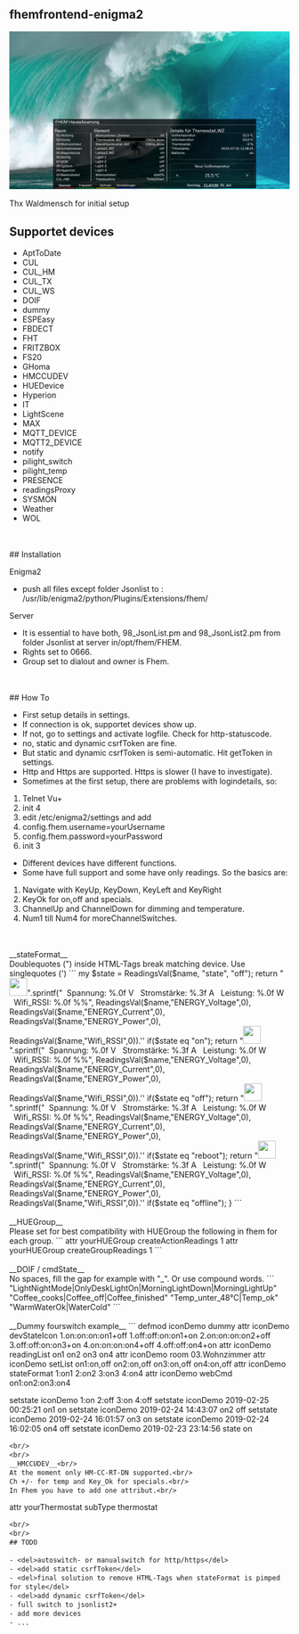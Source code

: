 ## fhemfrontend-enigma2

![](images/guiShot.jpg)

Thx Waldmensch for initial setup

## Supportet devices

- AptToDate
- CUL
- CUL_HM
- CUL_TX
- CUL_WS
- DOIF
- dummy
- ESPEasy
- FBDECT
- FHT
- FRITZBOX
- FS20
- GHoma
- HMCCUDEV
- HUEDevice
- Hyperion
- IT
- LightScene
- MAX
- MQTT_DEVICE
- MQTT2_DEVICE
- notify
- pilight_switch
- pilight_temp
- PRESENCE
- readingsProxy
- SYSMON
- Weather
- WOL
<br/>
<br/>
## Installation

Enigma2
- push all files except folder Jsonlist to : /usr/lib/enigma2/python/Plugins/Extensions/fhem/

Server
- It is essential to have both, 98_JsonList.pm and 98_JsonList2.pm from folder Jsonlist at server in/opt/fhem/FHEM.
- Rights set to 0666. 
- Group set to dialout and owner is Fhem.
<br/>
<br/>
## How To

- First setup details in settings.
- If connection is ok, supportet devices show up.
- If not, go to settings and activate logfile. Check for http-statuscode.
- no, static and dynamic csrfToken are fine. 
- But static and dynamic csrfToken is semi-automatic. Hit getToken in settings.
- Http and Https are supported. Https is slower (I have to investigate).
- Sometimes at the first setup, there are problems with logindetails, so:

1. Telnet Vu+
2. init 4
3. edit /etc/enigma2/settings and add 
4. config.fhem.username=yourUsername
5. config.fhem.password=yourPassword
6. init 3

- Different devices have different functions.
- Some have full support and some have only readings. So the basics are:

1. Navigate with KeyUp, KeyDown, KeyLeft and KeyRight
2. KeyOk for on,off and specials.
3. ChannelUp and ChannelDown for dimming and temperature.
4. Num1 till Num4 for moreChannelSwitches.
<br/>
<br/>
__stateFormat__<br/>
Doublequotes (") inside HTML-Tags break matching device. Use singlequotes (')
```
my $state = ReadingsVal($name, "state", "off");   
  return "<img src='/fhem/images/fhemSVG/rc_GREEN.svg',img width='32' height='32'<div>".sprintf("&nbsp;&nbsp;Spannung: %.0f V &nbsp;&nbsp;Stromstärke: %.3f A &nbsp;&nbsp;Leistung: %.0f W &nbsp;&nbsp;Wifi_RSSI: %.0f %%", ReadingsVal($name,"ENERGY_Voltage",0), ReadingsVal($name,"ENERGY_Current",0), ReadingsVal($name,"ENERGY_Power",0), ReadingsVal($name,"Wifi_RSSI",0)).'</div>' if($state eq "on");   
  return "<img src='/fhem/images/fhemSVG/rc_RED.svg',img width='32' height='32'<div>".sprintf("&nbsp;&nbsp;Spannung: %.0f V &nbsp;&nbsp;Stromstärke: %.3f A &nbsp;&nbsp;Leistung: %.0f W &nbsp;&nbsp;Wifi_RSSI: %.0f %%", ReadingsVal($name,"ENERGY_Voltage",0), ReadingsVal($name,"ENERGY_Current",0), ReadingsVal($name,"ENERGY_Power",0), ReadingsVal($name,"Wifi_RSSI",0)).'</div>' if($state eq "off");     
  return "<img src='/fhem/images/fhemSVG/rc_YELLOW.svg',img width='32' height='32'<div>".sprintf("&nbsp;&nbsp;Spannung: %.0f V &nbsp;&nbsp;Stromstärke: %.3f A &nbsp;&nbsp;Leistung: %.0f W &nbsp;&nbsp;Wifi_RSSI: %.0f %%", ReadingsVal($name,"ENERGY_Voltage",0), ReadingsVal($name,"ENERGY_Current",0), ReadingsVal($name,"ENERGY_Power",0), ReadingsVal($name,"Wifi_RSSI",0)).'</div>' if($state eq "reboot"); 
  return "<img src='/fhem/images/fhemSVG/rc_BLUE.svg',img width='32' height='32'<div>".sprintf("&nbsp;&nbsp;Spannung: %.0f V &nbsp;&nbsp;Stromstärke: %.3f A &nbsp;&nbsp;Leistung: %.0f W &nbsp;&nbsp;Wifi_RSSI: %.0f %%", ReadingsVal($name,"ENERGY_Voltage",0), ReadingsVal($name,"ENERGY_Current",0), ReadingsVal($name,"ENERGY_Power",0), ReadingsVal($name,"Wifi_RSSI",0)).'</div>' if($state eq "offline");   
}
```
<br/>
<br/>
__HUEGroup__<br/>
Please set for best compatibility with HUEGroup the following in fhem for each group.
```
attr yourHUEGroup createActionReadings 1
attr yourHUEGroup createGroupReadings 1
```
<br/>
<br/>
__DOIF / cmdState__<br/>
No spaces, fill the gap for example with "_".
Or use compound words.
```
"LightNightMode|OnlyDeskLightOn|MorningLightDown|MorningLightUp"
"Coffee_cooks|Coffee_off|Coffee_finished"
"Temp_unter_48°C|Temp_ok"
"WarmWaterOk|WaterCold"
```
<br/>
<br/>
__Dummy fourswitch example__
```
defmod iconDemo dummy
attr iconDemo devStateIcon 1.on:on:on:on1+off 1.off:off:on:on1+on 2.on:on:on:on2+off 3.off:off:on:on3+on 4.on:on:on:on4+off 4.off:off:on4+on
attr iconDemo readingList on1 on2 on3 on4
attr iconDemo room 03.Wohnzimmer
attr iconDemo setList on1:on,off on2:on,off on3:on,off on4:on,off
attr iconDemo stateFormat 1:on1 2:on2 3:on3 4:on4
attr iconDemo webCmd on1:on2:on3:on4

setstate iconDemo 1:on 2:off 3:on 4:off
setstate iconDemo 2019-02-25 00:25:21 on1 on
setstate iconDemo 2019-02-24 14:43:07 on2 off
setstate iconDemo 2019-02-24 16:01:57 on3 on
setstate iconDemo 2019-02-24 16:02:05 on4 off
setstate iconDemo 2019-02-23 23:14:56 state on
```
<br/>
<br/>
__HMCCUDEV__<br/>
At the moment only HM-CC-RT-DN supported.<br/>
Ch +/- for temp and Key_Ok for specials.<br/>
In Fhem you have to add one attribut.<br/>

```
attr yourThermostat subType thermostat
```
<br/>
<br/>
## TODO

- <del>autoswitch- or manualswitch for http/https</del>
- <del>add static csrfToken</del>
- <del>final solution to remove HTML-Tags when stateFormat is pimped for style</del>
- <del>add dynamic csrfToken</del>
- full switch to jsonlist2+
- add more devices
- ...
